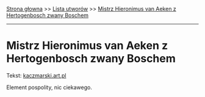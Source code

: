 [Strona głowna](../index.md) >> [Lista utworów](../list.md) >> [Mistrz Hieronimus van Aeken z Hertogenbosch zwany Boschem](284.md)

---

# Mistrz Hieronimus van Aeken z Hertogenbosch zwany Boschem

Tekst: [kaczmarski.art.pl](https://www.kaczmarski.art.pl/tworczosc/wiersze/mistrz-hieronimus-van-aeken-z-hertogenbosch-zwany-boschem/)

Element pospolity, nic ciekawego.
